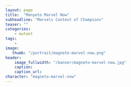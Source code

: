 ```yaml
---
layout: page
title:  "Manyeto Marvel Now"
subheadline: "Marvels Contest of Champions"
teaser: ""
categories:
    - mutant
tags:
    -
image:
   thumb: "/portrait/magneto-marvel-now.png"
header:
    image_fullwidth: "/banner/magneto-marvel-now.jpg"
    caption: 
    caption_url:    
character: "magneto-marvel-now"
---
```

